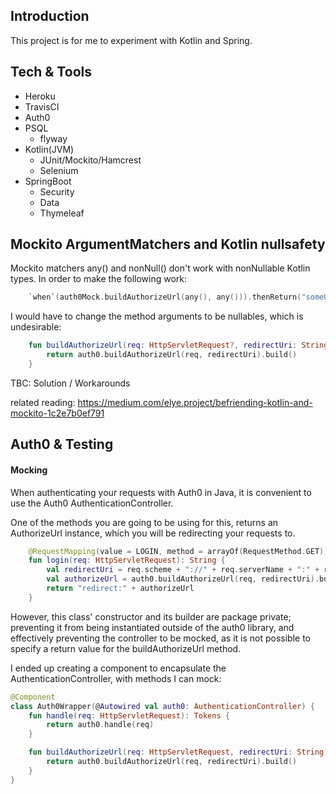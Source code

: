 ## Introduction
This project is for me to experiment with Kotlin and Spring.

## Tech & Tools
- Heroku
- TravisCI
- Auth0
- PSQL
	- flyway
- Kotlin(JVM)
	- JUnit/Mockito/Hamcrest
	- Selenium
- SpringBoot
	- Security
	- Data
	- Thymeleaf
	
	
## Mockito ArgumentMatchers and Kotlin nullsafety
Mockito matchers any() and nonNull() don't work with nonNullable Kotlin types. In order to make the following work:

```kotlin
	`when`(auth0Mock.buildAuthorizeUrl(any(), any())).thenReturn("someUrl")
```
I would have to change the method arguments to be nullables, which is undesirable:
```kotlin
	fun buildAuthorizeUrl(req: HttpServletRequest?, redirectUri: String?): String {
		return auth0.buildAuthorizeUrl(req, redirectUri).build()
	}
```

TBC: Solution / Workarounds

related reading: https://medium.com/elye.project/befriending-kotlin-and-mockito-1c2e7b0ef791

## Auth0 & Testing
#### Mocking
When authenticating your requests with Auth0 in Java, it is convenient to use the Auth0 AuthenticationController.

One of the methods you are going to be using for this, returns an AuthorizeUrl instance, which you will be redirecting your requests to.

```kotlin
	@RequestMapping(value = LOGIN, method = arrayOf(RequestMethod.GET))
	fun login(req: HttpServletRequest): String {
		val redirectUri = req.scheme + "://" + req.serverName + ":" + req.serverPort + CALLBACK
		val authorizeUrl = auth0.buildAuthorizeUrl(req, redirectUri).build()
		return "redirect:" + authorizeUrl
	}
```
However, this class' constructor and its builder are package private; preventing it from being instantiated
outside of the auth0 library, and effectively preventing the controller to be mocked, as it is not possible
to specify a return value for the buildAuthorizeUrl method.

I ended up creating a component to encapsulate the AuthenticationController, with methods I can mock:
```kotlin
@Component
class Auth0Wrapper(@Autowired val auth0: AuthenticationController) {
	fun handle(req: HttpServletRequest): Tokens {
		return auth0.handle(req)
	}

	fun buildAuthorizeUrl(req: HttpServletRequest, redirectUri: String): String {
		return auth0.buildAuthorizeUrl(req, redirectUri).build()
	}
}
```